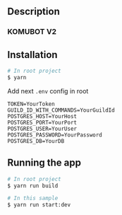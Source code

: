 ## Description

### KOMUBOT V2

## Installation

```bash
# In root project
$ yarn
```

Add next `.env` config in root

```dotenv
TOKEN=YourToken
GUILD_ID_WITH_COMMANDS=YourGuildId
POSTGRES_HOST=YourHost
POSTGRES_PORT=YourPort
POSTGRES_USER=YourUser
POSTGRES_PASSWORD=YourPassword
POSTGRES_DB=YourDB
```

## Running the app

```bash
# In root project
$ yarn run build

# In this sample
$ yarn run start:dev
```
